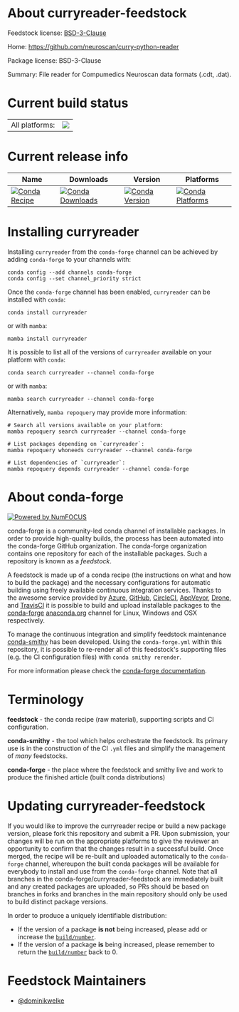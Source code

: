 About curryreader-feedstock
===========================

Feedstock license: [BSD-3-Clause](https://github.com/conda-forge/curryreader-feedstock/blob/main/LICENSE.txt)

Home: https://github.com/neuroscan/curry-python-reader

Package license: BSD-3-Clause

Summary: File reader for Compumedics Neuroscan data formats (.cdt, .dat).

Current build status
====================


<table><tr><td>All platforms:</td>
    <td>
      <a href="https://dev.azure.com/conda-forge/feedstock-builds/_build/latest?definitionId=25607&branchName=main">
        <img src="https://dev.azure.com/conda-forge/feedstock-builds/_apis/build/status/curryreader-feedstock?branchName=main">
      </a>
    </td>
  </tr>
</table>

Current release info
====================

| Name | Downloads | Version | Platforms |
| --- | --- | --- | --- |
| [![Conda Recipe](https://img.shields.io/badge/recipe-curryreader-green.svg)](https://anaconda.org/conda-forge/curryreader) | [![Conda Downloads](https://img.shields.io/conda/dn/conda-forge/curryreader.svg)](https://anaconda.org/conda-forge/curryreader) | [![Conda Version](https://img.shields.io/conda/vn/conda-forge/curryreader.svg)](https://anaconda.org/conda-forge/curryreader) | [![Conda Platforms](https://img.shields.io/conda/pn/conda-forge/curryreader.svg)](https://anaconda.org/conda-forge/curryreader) |

Installing curryreader
======================

Installing `curryreader` from the `conda-forge` channel can be achieved by adding `conda-forge` to your channels with:

```
conda config --add channels conda-forge
conda config --set channel_priority strict
```

Once the `conda-forge` channel has been enabled, `curryreader` can be installed with `conda`:

```
conda install curryreader
```

or with `mamba`:

```
mamba install curryreader
```

It is possible to list all of the versions of `curryreader` available on your platform with `conda`:

```
conda search curryreader --channel conda-forge
```

or with `mamba`:

```
mamba search curryreader --channel conda-forge
```

Alternatively, `mamba repoquery` may provide more information:

```
# Search all versions available on your platform:
mamba repoquery search curryreader --channel conda-forge

# List packages depending on `curryreader`:
mamba repoquery whoneeds curryreader --channel conda-forge

# List dependencies of `curryreader`:
mamba repoquery depends curryreader --channel conda-forge
```


About conda-forge
=================

[![Powered by
NumFOCUS](https://img.shields.io/badge/powered%20by-NumFOCUS-orange.svg?style=flat&colorA=E1523D&colorB=007D8A)](https://numfocus.org)

conda-forge is a community-led conda channel of installable packages.
In order to provide high-quality builds, the process has been automated into the
conda-forge GitHub organization. The conda-forge organization contains one repository
for each of the installable packages. Such a repository is known as a *feedstock*.

A feedstock is made up of a conda recipe (the instructions on what and how to build
the package) and the necessary configurations for automatic building using freely
available continuous integration services. Thanks to the awesome service provided by
[Azure](https://azure.microsoft.com/en-us/services/devops/), [GitHub](https://github.com/),
[CircleCI](https://circleci.com/), [AppVeyor](https://www.appveyor.com/),
[Drone](https://cloud.drone.io/welcome), and [TravisCI](https://travis-ci.com/)
it is possible to build and upload installable packages to the
[conda-forge](https://anaconda.org/conda-forge) [anaconda.org](https://anaconda.org/)
channel for Linux, Windows and OSX respectively.

To manage the continuous integration and simplify feedstock maintenance
[conda-smithy](https://github.com/conda-forge/conda-smithy) has been developed.
Using the ``conda-forge.yml`` within this repository, it is possible to re-render all of
this feedstock's supporting files (e.g. the CI configuration files) with ``conda smithy rerender``.

For more information please check the [conda-forge documentation](https://conda-forge.org/docs/).

Terminology
===========

**feedstock** - the conda recipe (raw material), supporting scripts and CI configuration.

**conda-smithy** - the tool which helps orchestrate the feedstock.
                   Its primary use is in the construction of the CI ``.yml`` files
                   and simplify the management of *many* feedstocks.

**conda-forge** - the place where the feedstock and smithy live and work to
                  produce the finished article (built conda distributions)


Updating curryreader-feedstock
==============================

If you would like to improve the curryreader recipe or build a new
package version, please fork this repository and submit a PR. Upon submission,
your changes will be run on the appropriate platforms to give the reviewer an
opportunity to confirm that the changes result in a successful build. Once
merged, the recipe will be re-built and uploaded automatically to the
`conda-forge` channel, whereupon the built conda packages will be available for
everybody to install and use from the `conda-forge` channel.
Note that all branches in the conda-forge/curryreader-feedstock are
immediately built and any created packages are uploaded, so PRs should be based
on branches in forks and branches in the main repository should only be used to
build distinct package versions.

In order to produce a uniquely identifiable distribution:
 * If the version of a package **is not** being increased, please add or increase
   the [``build/number``](https://docs.conda.io/projects/conda-build/en/latest/resources/define-metadata.html#build-number-and-string).
 * If the version of a package **is** being increased, please remember to return
   the [``build/number``](https://docs.conda.io/projects/conda-build/en/latest/resources/define-metadata.html#build-number-and-string)
   back to 0.

Feedstock Maintainers
=====================

* [@dominikwelke](https://github.com/dominikwelke/)

